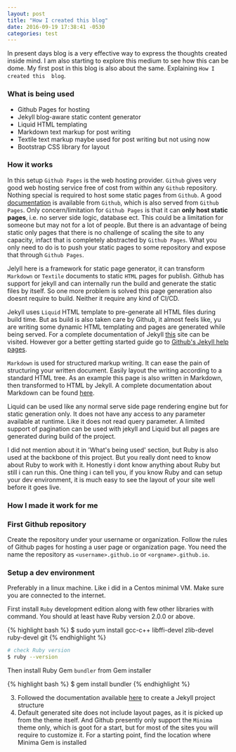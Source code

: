 ```yaml
---
layout: post
title: "How I created this blog"
date: 2016-09-19 17:38:41 -0530
categories: test
---
```


In present days blog is a very effective way to express the thoughts created inside mind. I am also starting to explore 
this medium to see how this can be dome. My first post in this blog is also about the same. Explaining `How I created this 
blog`.

### What is being used

* Github Pages for hosting
* Jekyll blog-aware static content generator
* Liquid HTML templating
* Markdown text markup for post writing
* Textile text markup maybe used for post writing but not using now
* Bootstrap CSS library for layout

### How it works

In this setup `Github Pages` is the web hosting provider. `Github` gives very good web hosting service free of cost from within any 
`Github` repository. Nothing special is required to host some static pages from `Github`. A good 
[documentation](https://help.github.com/categories/github-pages-basics/) is available from `Github`, which is also served from `Github Pages`. 
Only concern/limitation for `Github Pages` is that it can **only host static pages**, i.e. no server side logic, database ect. This could be a 
limitation for someone but may not for a lot of people. But there is an advantage of being static only pages that there is no challenge 
of scaling the site to any capacity, infact that is completely abstracted by `Github Pages`. What you only need to do is to push your 
static pages to some repository and expose that through `Github Pages`.

Jelyll here is a framework for static page generator, it can transform `Markdown` or `Textile` documents to static `HTML` pages for publish. 
Github has support for jekyll and can internally run the build and generate the static files by itself. So one more problem is solved this 
page generation also doesnt require to build. Neither it require any kind of CI/CD.

Jekyll uses `Liquid` HTML template to pre-generate all HTML files during build time. But as build is also taken care by Github, it almost feels 
like, yu are writing some dynamic HTML templating and pages are generated while being served. For a complete documentation of 
Jekyll [this](https://jekyllrb.com/docs/home/) site can be visited. However gor a better getting started guide go to [Github's Jekyll 
help pages](https://help.github.com/articles/using-jekyll-as-a-static-site-generator-with-github-pages/).

`Markdown` is used for structured markup writing. It can ease the pain of structuring your written document. Easily layout the writing 
according to a standard HTML tree. As an example this page is also written in Markdown, then transformed to HTML by Jekyll. A complete 
documentation about Markdown can be found [here](https://guides.github.com/features/mastering-markdown/).

Liquid can be used like any normal serve side page rendering engine but for static generation only. It does not have any access to any 
parameter available at runtime. Like it does not read query parameter. A limited support of pagination can be used with jekyll and Liquid 
but all pages are generated during build of the project.

I did not mention about it in 'What's being used' section, but Ruby is also used at the backbone of this project. But you really dont need 
to know about Ruby to work with it. Honestly i dont know anything about Ruby but still i can run this. One thing i can tell you, if you know 
Ruby and can setup your dev environment, it is much easy to see the layout of your site well before it goes live.

### How I made it work for me

### First Github repository

Create the repository under your username or organization. Follow the rules of Github pages for hosting a user page or organization page. 
You need the name the repository as `<username>.github.io` or `<orgname>.github.io`.

### Setup a dev environment

Preferably in a linux machine. Like i did in a Centos minimal VM. Make sure you are connected to the internet.

First install `Ruby` development edition along with few other libraries with command. You should at least have Ruby version 2.0.0 or above.

{% highlight bash %}
$ sudo yum install gcc-c++ libffi-devel zlib-devel ruby-devel git
{% endhighlight %}

```bash
# check Ruby version
$ ruby --version
```

Then install Ruby Gem `bundler` from Gem installer

{% highlight bash %}
$ gem install bundler
{% endhighlight %}

3. Followed the documentation available [here](https://help.github.com/articles/setting-up-your-github-pages-site-locally-with-jekyll/) 
to create a Jekyll project structure
4. Default generated site does not include layout pages, as it is picked up from the theme itself.
    And Github presently only support the `Minima` theme only, which is goot for a start, but for most of the sites you will require 
    to customize it. For a starting point, find the location where Minima Gem is installed